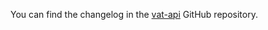 You can find the changelog in the [vat-api](https://github.com/hmrc/vat-api/blob/master/CHANGELOG.md) GitHub repository.